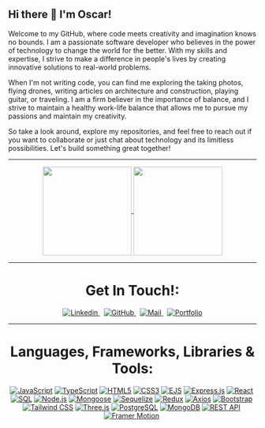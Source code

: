 ## Hi there 👋 I'm Oscar!

Welcome to my GitHub, where code meets creativity and imagination knows no bounds. I am a passionate software developer who believes in the power of technology to change the world for the better. With my skills and expertise, I strive to make a difference in people's lives by creating innovative solutions to real-world problems.

When I'm not writing code, you can find me exploring the taking photos, flying drones, writing articles on architecture and construction, playing guitar, or traveling. I am a firm believer in the importance of balance, and I strive to maintain a healthy work-life balance that allows me to pursue my passions and maintain my creativity.

So take a look around, explore my repositories, and feel free to reach out if you want to collaborate or just chat about technology and its limitless possibilities. Let's build something great together!

<hr>

<div align="center">
    <a href="https://github.com/oscarnunez1/github-readme-stats">
        <img align="center" src="https://github-readme-stats.vercel.app/api?username=oscarnunez1&show_icons=true&theme=radical" height="180em">
    </a>
    <a href="https://github.com/oscarnunez1/github-readme-stats">
        <img align="center" src="https://github-readme-stats.vercel.app/api/top-langs/?username=oscarnunez1&layout=compact" height="180em">
    </a>
</div>

<hr>

<div align="center">
  <h1>Get In Touch!:</h1>
</div>

<p align="center">
  <a href="https://www.linkedin.com/in/oscarnunez34/">
    <img src="https://img.shields.io/badge/LinkedIn-0077B5?style=for-the-badge&logo=linkedin&logoColor=white" alt="Linkedin"/>
  </a>
  &nbsp;
  <a href="https://github.com/oscarnunez1">
    <img src="https://img.shields.io/badge/GitHub-100000?style=for-the-badge&logo=github&logoColor=white" alt="GitHub"/>
  </a>
  &nbsp;
  <a href="mailto:oscar.nunezcaba@gmail.com">
    <img src="https://img.shields.io/badge/Gmail-D14836?style=for-the-badge&logo=gmail&logoColor=white" alt="Mail"/>
  </a>
  &nbsp;
  <a href="https://oscarnunez-portfolio.netlify.app/">
    <img src="https://img.shields.io/badge/Portfolio-008080?style=for-the-badge&logo=appveyor&logoColor=white" alt="Portfolio"/>
  </a>
</p>

<hr>

<div align="center">
  <h1>Languages, Frameworks, Libraries & Tools:</h1>
</div>

<div align="center" style="display: flex; justify-content: center; flex-wrap: wrap;">

<a href="/">
  <img src="https://img.shields.io/badge/JavaScript-F7DF1E?style=for-the-badge&logo=javascript&logoColor=black" alt="JavaScript"/>
</a>
&nbsp; 
<a href="#">
  <img src="https://img.shields.io/badge/TypeScript-3178C6?style=for-the-badge&logo=typescript&logoColor=white" alt="TypeScript"/>
</a>
&nbsp; 
<a href="#">
  <img src="https://img.shields.io/badge/HTML5-E34F26?style=for-the-badge&logo=html5&logoColor=white" alt="HTML5"/>
</a>
&nbsp;
<a href="">
  <img src="https://img.shields.io/badge/CSS3-1572B6?style=for-the-badge&logo=css3&logoColor=white" alt="CSS3"/>
</a>
&nbsp;
<a href="#">
  <img src="https://img.shields.io/badge/EJS-C15500?style=for-the-badge&logo=ejs&logoColor=white" alt="EJS"/>
</a>
&nbsp;
<a href="#">
  <img src="https://img.shields.io/badge/Express.js-404D59?style=for-the-badge" alt="Express.js"/>
</a>
&nbsp;
<a href="#">
  <img src="https://img.shields.io/badge/React-61DAFB?style=for-the-badge&logo=react&logoColor=black" alt="React"/>
</a>
&nbsp;
<a href="#">
  <img src="https://img.shields.io/badge/SQL-4479A1?style=for-the-badge&logo=sql&logoColor=white" alt="SQL"/>
</a>
&nbsp;
<a href="#">
  <img src="https://img.shields.io/badge/Node.js-43853D?style=for-the-badge&logo=node.js&logoColor=white" alt="Node.js"/>
</a>
&nbsp;
<a href="#">
  <img src="https://img.shields.io/badge/Mongoose-880000?style=for-the-badge&logo=mongoose&logoColor=white" alt="Mongoose"/>
</a>
&nbsp;
<a href="#">
  <img src="https://img.shields.io/badge/Sequelize-52B0E7?style=for-the-badge&logo=sequelize&logoColor=white" alt="Sequelize"/>
</a>
&nbsp;
<a href="#">
  <img src="https://img.shields.io/badge/Redux-764ABC?style=for-the-badge&logo=redux&logoColor=white" alt="Redux"/>
</a>
&nbsp;
<a href="#">
  <img src="https://img.shields.io/badge/Axios-6956CB?style=for-the-badge&logo=axios&logoColor=white" alt="Axios"/>
</a>
&nbsp;
<a href="#">
  <img src="https://img.shields.io/badge/Bootstrap-7952B3?style=for-the-badge&logo=bootstrap&logoColor=white" alt="Bootstrap"/>
</a>
&nbsp;
<a href="#">
  <img src="https://img.shields.io/badge/Tailwind_CSS-38B2AC?style=for-the-badge&logo=tailwind-css&logoColor=white" alt="Tailwind CSS"/>
</a>
&nbsp;
<a href="#">
  <img src="https://img.shields.io/badge/Three.js-000000?style=for-the-badge&logo=three.js&logoColor=white" alt="Three.js"/>
</a>
&nbsp;
<a href="#">
  <img src="https://img.shields.io/badge/PostgreSQL-4169E1?style=for-the-badge&logo=postgresql&logoColor=white" alt="PostgreSQL"/>
</a>
&nbsp;
<a href="#">
  <img src="https://img.shields.io/badge/MongoDB-47A248?style=for-the-badge&logo=mongodb&logoColor=white" alt="MongoDB"/>
</a>
&nbsp;
<a href="#">
  <img src="https://img.shields.io/badge/REST_API-02569B?style=for-the-badge&logo=rest-api&logoColor=white" alt="REST API"/>
</a>
&nbsp;
<a href="#">
  <img src="https://img.shields.io/badge/Framer-black?style=for-the-badge&logo=framer&logoColor=blue" alt="Framer Motion"/>
</a>
&nbsp;
   

</div>
